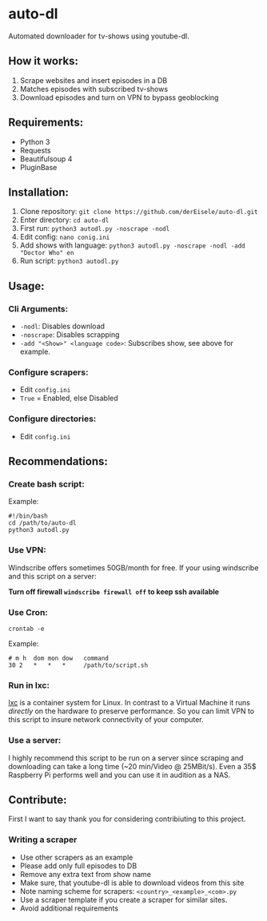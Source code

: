 # auto-dl
Automated downloader for tv-shows using youtube-dl.

## How it works:
1. Scrape websites and insert episodes in a DB
2. Matches episodes with subscribed tv-shows
3. Download episodes and turn on VPN to bypass geoblocking

## Requirements:
- Python 3
- Requests
- Beautifulsoup 4
- PluginBase

## Installation:
1. Clone repository: ```git clone https://github.com/derEisele/auto-dl.git```
2. Enter directory: ```cd auto-dl```
3. First run: ```python3 autodl.py -noscrape -nodl```
4. Edit config: ```nano conig.ini```
5. Add shows with language: ```python3 autodl.py -noscrape -nodl -add "Doctor Who" en``` 
6. Run script: ```python3 autodl.py```

## Usage:

### Cli Arguments:

- ```-nodl```: Disables download
- ```-noscrape```: Disables scrapping
- ```-add "<Show>" <language code>```: Subscribes show, see above for example.

### Configure scrapers:

- Edit ```config.ini```
- ```True``` = Enabled, else Disabled

### Configure directories:
- Edit ```config.ini```

## Recommendations:
### Create bash script:

Example:

```bs 
#!/bin/bash
cd /path/to/auto-dl
python3 autodl.py
```
### Use VPN:
Windscribe offers sometimes 50GB/month for free.
If your using windscribe and this script on a server:

**Turn off firewall ```windscribe firewall off``` to keep ssh available**

### Use Cron:
```crontab -e```

Example:

```
# m h  dom mon dow   command
30 2   *   *   *     /path/to/script.sh
```

### Run in lxc:
[lxc](https://linuxcontainers.org/) is a container system for Linux. 
In contrast to a Virtual Machine it runs *directly* on the hardware to preserve performance. So you can limit VPN to this script to insure network connectivity of your computer.

### Use a server:
I highly recommend this script to be run on a server since scraping and downloading can take a long time (~20 min/Video @ 25MBit/s).
Even a 35$ Raspberry Pi performs well and you can use it in audition as a NAS.

## Contribute:
First I want to say thank you for considering contribiuting to this project.

### Writing a scraper
- Use other scrapers as an example
- Please add only full episodes to DB
- Remove any extra text from show name
- Make sure, that youtube-dl is able to download videos from this site
- Note naming scheme for scrapers: ```<country>_<example>_<com>.py```
- Use a scraper template if you create a scraper for similar sites.
- Avoid additional requirements
